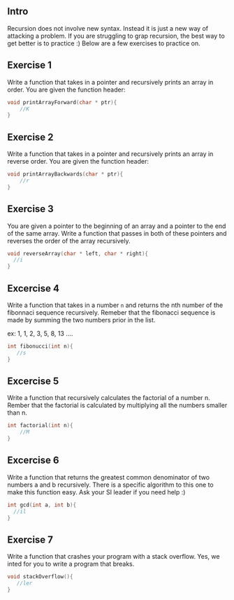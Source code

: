 Intro
---
Recursion does not involve new syntax. Instead it is just a new way of attacking a problem.
If you are struggling to grap recursion, the best way to get better is to practice :)
Below are a few exercises to practice on.

Exercise 1
---
Write a function that takes in a pointer and recursively prints an array in order.
You are given the function header:

```c++
void printArrayForward(char * ptr){
    //K
}
```

Exercise 2
---
Write a function that takes in a pointer and recursively prints an array in reverse order.
You are given the function header:

```c++
void printArrayBackwards(char * ptr){
    //r
}
```

Exercise 3
---
You are given a pointer to the beginning of an array and a pointer to the end of the same array.
Write a function that passes in both of these pointers and reverses the order of the array recursively.

```c++
void reverseArray(char * left, char * right){
  //i
}
```

Excercise 4
---
Write a function that takes in a number `n` and returns the nth number of the fibonnaci sequence recursively.
Remeber that the fibonacci sequence is made by summing the two numbers prior in the list.

ex: 1, 1, 2, 3, 5, 8, 13 ....

```c++
int fibonucci(int n){
   //s
}
```

Excercise 5
---
Write a function that recursively calculates the factorial of a number n.
Rember that the factorial is calculated by multiplying all the numbers smaller than n.

```c++
int factorial(int n){
    //M
}
```

Excercise 6
---
Write a function that returns the greatest common denominator of two numbers a and b recursively.
There is a specific algorithm to this one to make this function easy. 
Ask your SI leader if you need help :)

```c++
int gcd(int a, int b){
  //il
}
```

Exercise 7
---
Write a function that crashes your program with a stack overflow.
Yes, we inted for you to write a program that breaks.

```c++
void stackOverflow(){
   //ler
}
```


